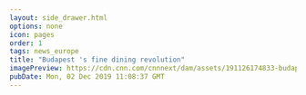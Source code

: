 ```yaml
---
layout: side_drawer.html
options: none
icon: pages
order: 1
tags: news_europe
title: "Budapest 's fine dining revolution"
imagePreview: https://cdn.cnn.com/cnnnext/dam/assets/191126174833-budapest-restaurants---salt-video-synd-2.jpg
pubDate: Mon, 02 Dec 2019 11:08:37 GMT
---
```


